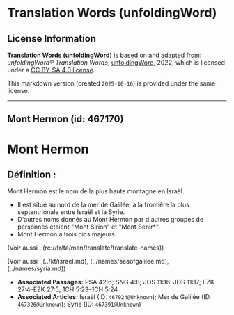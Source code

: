 # Translation Words (unfoldingWord)

## License Information

**Translation Words (unfoldingWord)** is based on and adapted from: _unfoldingWord® Translation Words_, [unfoldingWord](https://unfoldingword.org/utw), 2022, which is licensed under a [CC BY-SA 4.0 license](https://creativecommons.org/licenses/by-sa/4.0/legalcode.en).

This markdown version (created `2025-10-16`) is provided under the same license.



--------------------------------

## Mont Hermon (id: 467170)

Mont Hermon
===========

Définition :
------------

Mont Hermon est le nom de la plus haute montagne en Israël.

* Il est situé au nord de la mer de Galilée, à la frontière la plus septentrionale entre Israël et la Syrie.
* D'autres noms donnés au Mont Hermon par d'autres groupes de personnes étaient "Mont Sirion" et "Mont Senir\*"
* Mont Hermon a trois pics majeurs.

(Voir aussi : (rc://fr/ta/man/translate/translate\-names))

(Voir aussi : (../kt/israel.md), (../names/seaofgalilee.md), (../names/syria.md))

* **Associated Passages:** PSA 42:6; SNG 4:8; JOS 11:16–JOS 11:17; EZK 27:4–EZK 27:5; 1CH 5:23–1CH 5:24
* **Associated Articles:** Israël (ID: `467024@Unknown`); Mer de Galilée (ID: `467326@Unknown`); Syrie (ID: `467391@Unknown`)

